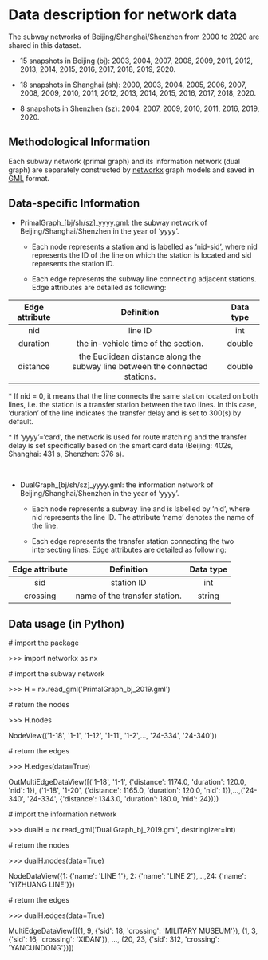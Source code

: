 ﻿# Data description for network data

The subway networks of Beijing/Shanghai/Shenzhen from 2000 to 2020 are shared in this dataset. 

- 15 snapshots in Beijing (bj): 2003, 2004, 2007, 2008, 2009, 2011, 2012, 2013, 2014, 2015, 2016, 2017, 2018, 2019, 2020.

- 18 snapshots in Shanghai (sh): 2000, 2003, 2004, 2005, 2006, 2007, 2008, 2009, 2010, 2011, 2012, 2013, 2014, 2015, 2016, 2017, 2018, 2020.

- 8 snapshots in Shenzhen (sz): 2004, 2007, 2009, 2010, 2011, 2016, 2019, 2020.

## Methodological Information

Each subway network (primal graph) and its information network (dual graph) are separately constructed by [networkx](https://networkx.org/) graph models and saved in [GML](https://web.archive.org/web/20190207140002/http://www.fim.uni-passau.de/index.php?id=17297&L=1) format.

## Data-specific Information

- PrimalGraph\_[bj/sh/sz]\_yyyy.gml: the subway network of Beijing/Shanghai/Shenzhen in the year of ‘yyyy’. 

	* Each node represents a station and is labelled as ‘nid-sid’, where nid represents the ID of the line on which the station is located and sid represents the station ID.

	* Each edge represents the subway line connecting adjacent stations. Edge attributes are detailed as following:


|**Edge attribute**|**Definition**|**Data type**|
| :-: | :-: | :-: |
|nid|line ID |int|
|duration|the in-vehicle time of the section.|double|
|distance|the Euclidean distance along the subway line between the connected stations.|double|

\* If nid = 0, it means that the line connects the same station located on both lines, i.e. the station is a transfer station between the two lines. In this case, ‘duration’ of the line indicates the transfer delay and is set to 300(s) by default.

\* If ‘yyyy’=‘card’, the network is used for route matching and the transfer delay is set specifically based on the smart card data (Beijing: 402s, Shanghai: 431 s, Shenzhen: 376 s).

&emsp;
- DualGraph\_[bj/sh/sz]\_yyyy.gml: the information network of Beijing/Shanghai/Shenzhen in the year of ‘yyyy’. 

	* Each node represents a subway line and is labelled by ‘nid’, where nid represents the line ID. The attribute ‘name’ denotes the name of the line.

	* Each edge represents the transfer station connecting the two intersecting lines. Edge attributes are detailed as following:


|**Edge attribute**|**Definition**|**Data type**|
| :-: | :-: | :-: |
|sid|station ID |int|
|crossing|name of the transfer station.|string|


## Data usage (in Python)

\# import the package

\>>> import networkx as nx

\# import the subway network

\>>> H = nx.read\_gml('PrimalGraph\_bj\_2019.gml')


\# return the nodes

\>>> H.nodes

NodeView(('1-18', '1-1', '1-12', '1-11', '1-2',…, '24-334', '24-340'))

\# return the edges

\>>> H.edges(data=True)

OutMultiEdgeDataView([('1-18', '1-1', {'distance': 1174.0, 'duration': 120.0, 'nid': 1}), ('1-18', '1-20', {'distance': 1165.0, 'duration': 120.0, 'nid': 1}),…,('24-340', '24-334', {'distance': 1343.0, 'duration': 180.0, 'nid': 24})])

\# import the information network

\>>> dualH = nx.read\_gml('Dual Graph\_bj\_2019.gml', destringizer=int)

\# return the nodes

\>>> dualH.nodes(data=True)

NodeDataView({1: {'name': 'LINE 1'}, 2: {'name': 'LINE 2'},…,24: {'name': 'YIZHUANG LINE'}})

\# return the edges

\>>> dualH.edges(data=True)

MultiEdgeDataView([(1, 9, {'sid': 18, 'crossing': 'MILITARY MUSEUM'}), (1, 3, {'sid': 16, 'crossing': 'XIDAN'}), …, (20, 23, {'sid': 312, 'crossing': 'YANCUNDONG'})])


